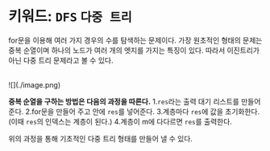 # 키워드: `DFS` `다중 트리` 
for문을 이용해 여러 가지 경우의 수를 탐색하는 문제이다. 가장 원초적인 형태의 문제는 중복 순열이며 하나의 노드가 여러 개의 엣지를 가지는 특징이 있다. 따라서 이진트리가 아닌 다중 트리 문제라고 볼 수 있다.

<br>
![](./image.png)

**중복 순열을 구하는 방법은 다음의 과정을 따른다.**
1.`res`라는 출력 대기 리스트를 만들어준다.
2.for문을 만들어 주고 안에 `res`를 넣어준다.
3.계층마다 `res`에 값을 초기화한다.(이때 `res`의 인덱스는 계층이 된다.)
4.계층이 m에 다다르면 `res`를 출력한다.

위의 과정을 통해 기초적인 다중 트리 형태를 만들어 낼 수 있다.